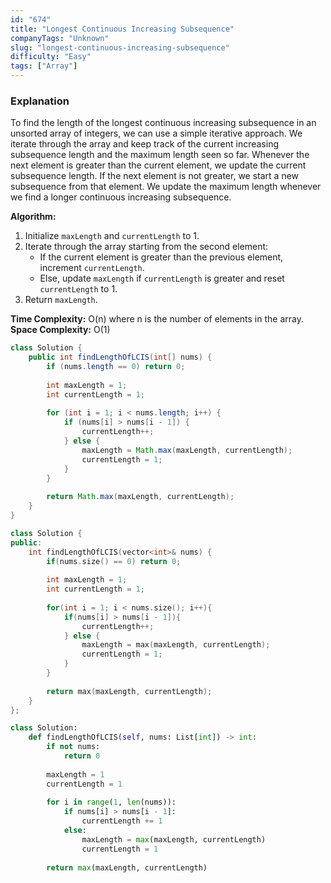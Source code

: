 ```yaml
---
id: "674"
title: "Longest Continuous Increasing Subsequence"
companyTags: "Unknown"
slug: "longest-continuous-increasing-subsequence"
difficulty: "Easy"
tags: ["Array"]
---
```


### Explanation

To find the length of the longest continuous increasing subsequence in an unsorted array of integers, we can use a simple iterative approach. We iterate through the array and keep track of the current increasing subsequence length and the maximum length seen so far. Whenever the next element is greater than the current element, we update the current subsequence length. If the next element is not greater, we start a new subsequence from that element. We update the maximum length whenever we find a longer continuous increasing subsequence.

**Algorithm:**
1. Initialize `maxLength` and `currentLength` to 1.
2. Iterate through the array starting from the second element:
   - If the current element is greater than the previous element, increment `currentLength`.
   - Else, update `maxLength` if `currentLength` is greater and reset `currentLength` to 1.
3. Return `maxLength`.

**Time Complexity:** O(n) where n is the number of elements in the array.
**Space Complexity:** O(1)
```java
class Solution {
    public int findLengthOfLCIS(int[] nums) {
        if (nums.length == 0) return 0;
        
        int maxLength = 1;
        int currentLength = 1;
        
        for (int i = 1; i < nums.length; i++) {
            if (nums[i] > nums[i - 1]) {
                currentLength++;
            } else {
                maxLength = Math.max(maxLength, currentLength);
                currentLength = 1;
            }
        }
        
        return Math.max(maxLength, currentLength);
    }
}
```

```cpp
class Solution {
public:
    int findLengthOfLCIS(vector<int>& nums) {
        if(nums.size() == 0) return 0;
        
        int maxLength = 1;
        int currentLength = 1;
        
        for(int i = 1; i < nums.size(); i++){
            if(nums[i] > nums[i - 1]){
                currentLength++;
            } else {
                maxLength = max(maxLength, currentLength);
                currentLength = 1;
            }
        }
        
        return max(maxLength, currentLength);
    }
};
```

```python
class Solution:
    def findLengthOfLCIS(self, nums: List[int]) -> int:
        if not nums:
            return 0
        
        maxLength = 1
        currentLength = 1
        
        for i in range(1, len(nums)):
            if nums[i] > nums[i - 1]:
                currentLength += 1
            else:
                maxLength = max(maxLength, currentLength)
                currentLength = 1
        
        return max(maxLength, currentLength)
```